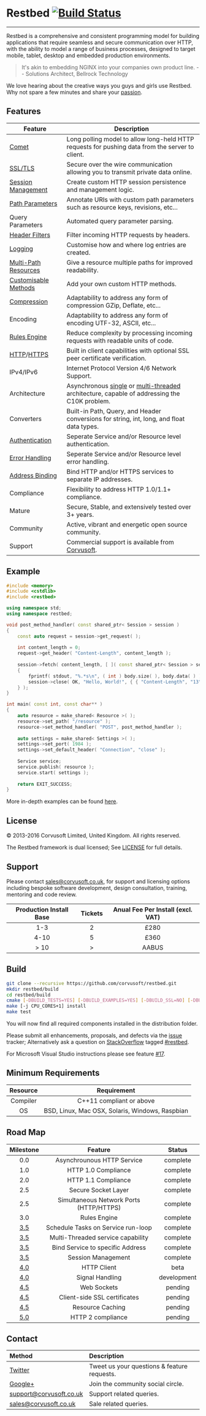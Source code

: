 # Restbed [![Build Status](https://travis-ci.org/Corvusoft/restbed.svg?branch=master)](https://travis-ci.org/Corvusoft/restbed) 

----------

Restbed is a comprehensive and consistent programming model for building applications that require seamless and secure communication over HTTP, with the ability to model a range of business processes, designed to target mobile, tablet, desktop and embedded production environments.

> It's akin to embedding NGINX into your companies own product line.
>                                                       -- Solutions Architect, Bellrock Technology

We love hearing about the creative ways you guys and girls use Restbed.  Why not spare a few minutes and share your [passion](https://github.com/Corvusoft/restbed/wiki).

## Features

|                                                              Feature                                                                |                                           Description                                           |
|-------------------------------------------------------------------------------------------------------------------------------------|-------------------------------------------------------------------------------------------------| 
| [Comet](https://github.com/Corvusoft/restbed/blob/master/example/persistent_connection/source/example.cpp)                                                                                                                       | Long polling model to allow long-held HTTP requests for pushing data from the server to client. |
| [SSL/TLS](https://github.com/Corvusoft/restbed/blob/master/example/https_service/source/example.cpp)                                | Secure over the wire communication allowing you to transmit private data online.                |
| [Session Management](https://github.com/Corvusoft/restbed/blob/master/example/session_manager/source/example.cpp)                                | Create custom HTTP session persistence and management logic.                |
| [Path Parameters](https://github.com/Corvusoft/restbed/blob/master/example/path_parameters/source/example.cpp)                      | Annotate URIs with custom path parameters such as resource keys, revisions, etc...              |
| Query Parameters                                                                                                                    | Automated query parameter parsing.                                                             |
| [Header Filters](https://github.com/Corvusoft/restbed/blob/master/example/resource_filtering/source/example.cpp)                    | Filter incoming HTTP requests by headers.                                                       |
| [Logging](https://github.com/Corvusoft/restbed/blob/master/example/logging/source/example.cpp)                                      | Customise how and where log entries are created.                                                |
| [Multi-Path Resources](https://github.com/Corvusoft/restbed/blob/master/example/publishing_multipath_resources/source/example.cpp)  | Give a resource multiple paths for improved readability.                                        |
| [Customisable Methods](https://github.com/Corvusoft/restbed/blob/master/example/custom_methods/source/example.cpp)                  | Add your own custom HTTP methods.                                                               |
| [Compression](https://github.com/Corvusoft/restbed/blob/master/example/compression/source/example.cpp)                              | Adaptability to address any form of compression GZip, Deflate, etc...                           | 
| Encoding                                                                                                                            | Adaptability to address any form of encoding UTF-32, ASCII, etc...                              | 
| [Rules Engine](https://github.com/Corvusoft/restbed/blob/master/example/rules_engine/source/example.cpp)                            | Reduce complexity by processing incoming requests with readable units of code.                    |
| [HTTP](https://github.com/Corvusoft/restbed/blob/master/example/http_client/source/example.cpp)/[HTTPS](https://github.com/Corvusoft/restbed/blob/master/example/https_client_verify_none/source/example.cpp)                                | Built in client capabilities with optional SSL peer certificate verification.                |
| IPv4/IPv6                                                                                                                           | Internet Protocol Version 4/6 Network Support.                                                  |
| Architecture                                                                                                                        | Asynchronous [single](https://github.com/Corvusoft/restbed/blob/master/example/publishing_resources/source/example.cpp) or [multi-threaded](https://github.com/Corvusoft/restbed/blob/master/example/multithreaded_service/source/example.cpp) architecture, capable of addressing the C10K problem. |
| Converters                                                                                                                          | Built-in Path, Query, and Header conversions for string, int, long, and float data types.       |
| [Authentication](https://github.com/Corvusoft/restbed/blob/master/example/authentication/source/example.cpp)                        | Seperate Service and/or Resource level authentication.                                          |
| [Error Handling](https://github.com/Corvusoft/restbed/blob/master/example/error_handling/source/example.cpp)                        | Seperate Service and/or Resource level error handling.                                          |
| [Address Binding](https://github.com/Corvusoft/restbed/blob/master/example/bind_service_address/source/example.cpp)                        | Bind HTTP and/or HTTPS services to separate IP addresses.                                         |
| Compliance                                                                                                                          | Flexibility to address HTTP 1.0/1.1+ compliance.                                                |
| Mature                                                                                                                              | Secure, Stable, and extensively tested over 3+ years.                                           |
| Community                                                                                                                           | Active, vibrant and energetic open source community.                                            |
| Support                                                                                                                             | Commercial support is available from [Corvusoft](http://www.corvusoft.co.uk).                                                |

## Example

```C++
#include <memory>
#include <cstdlib>
#include <restbed>

using namespace std;
using namespace restbed;

void post_method_handler( const shared_ptr< Session > session )
{
    const auto request = session->get_request( );
    
    int content_length = 0;
    request->get_header( "Content-Length", content_length );
    
    session->fetch( content_length, [ ]( const shared_ptr< Session > session, const Bytes & body )
    {
        fprintf( stdout, "%.*s\n", ( int ) body.size( ), body.data( ) );
        session->close( OK, "Hello, World!", { { "Content-Length", "13" } } );
    } );
}

int main( const int, const char** )
{
    auto resource = make_shared< Resource >( );
    resource->set_path( "/resource" );
    resource->set_method_handler( "POST", post_method_handler );
    
    auto settings = make_shared< Settings >( );
    settings->set_port( 1984 );
    settings->set_default_header( "Connection", "close" );
    
    Service service;
    service.publish( resource );
    service.start( settings );
    
    return EXIT_SUCCESS;
}
```

More in-depth examples can be found [here](https://github.com/Corvusoft/restbed/tree/master/example).

## License

&copy; 2013-2016 Corvusoft Limited, United Kingdom. All rights reserved. 

The Restbed framework is dual licensed; See [LICENSE](LICENSE) for full details.

## Support

Please contact sales@corvusoft.co.uk, for support and licensing options including bespoke software development, design consultation, training, mentoring and code review.

| Production Install Base   |        Tickets      |    Anual Fee Per Install (excl. VAT)    |
| :-----------------------: |:-------------------:|:---------------------------------------:| 
|            1-3            |          2          |                  &pound;280             | 
|            4-10           |          5          |                  &pound;360             |
|            > 10           |          >          |                 AABUS                   |                

## Build


```bash
git clone --recursive https://github.com/corvusoft/restbed.git
mkdir restbed/build
cd restbed/build
cmake [-DBUILD_TESTS=YES] [-DBUILD_EXAMPLES=YES] [-DBUILD_SSL=NO] [-DBUILD_SHARED=YES] [-DCMAKE_INSTALL_PREFIX=/output-directory] ..
make [-j CPU_CORES+1] install
make test
```

You will now find all required components installed in the distribution folder.

Please submit all enhancements, proposals, and defects via the [issue](http://github.com/corvusoft/restbed/issues) tracker; Alternatively ask a question on [StackOverflow](http://stackoverflow.com/questions/ask) tagged [#restbed](http://stackoverflow.com/questions/tagged/restbed).

For Microsoft Visual Studio instructions please see feature [#17](https://github.com/Corvusoft/restbed/issues/17).

## Minimum Requirements

|     Resource   |                   Requirement                   |
|:--------------:|:-----------------------------------------------:| 
|     Compiler   |          C++11 compliant or above               |
|        OS      | BSD, Linux, Mac OSX, Solaris, Windows, Raspbian |

## Road Map

|   Milestone   |                   Feature                       |      Status     |
|:-------------:|:-----------------------------------------------:|:---------------:| 
|     0.0       |         Asynchrounous HTTP Service              |     complete    |
|     1.0       |             HTTP 1.0 Compliance                 |     complete    |
|     2.0       |             HTTP 1.1 Compliance                 |     complete    |
|     2.5       |             Secure Socket Layer                 |     complete    |
|     2.5       |     Simultaneous Network Ports (HTTP/HTTPS)     |     complete    |
|     3.0       |                 Rules Engine                    |     complete    |
|     [3.5](https://github.com/Corvusoft/restbed/issues?utf8=%E2%9C%93&q=milestone%3A3.5)       |      Schedule Tasks on Service run-loop         |     complete    |
|     [3.5](https://github.com/Corvusoft/restbed/issues?utf8=%E2%9C%93&q=milestone%3A3.5)       |      Multi-Threaded service capability          |     complete    |
|     [3.5](https://github.com/Corvusoft/restbed/issues?utf8=%E2%9C%93&q=milestone%3A3.5)       |       Bind Service to specific Address          |     complete    |
|     [3.5](https://github.com/Corvusoft/restbed/issues?utf8=%E2%9C%93&q=milestone%3A3.5)       |             Session Management                  |     complete    |
|     [4.0](https://github.com/Corvusoft/restbed/milestones/4.0)       |                 HTTP Client                     |      beta       |
|     [4.0](https://github.com/Corvusoft/restbed/milestones/4.0)       |               Signal Handling                   |   development   |
|     [4.5](https://github.com/Corvusoft/restbed/milestones/4.5)       |                 Web Sockets                     |     pending     |
|     [4.5](https://github.com/Corvusoft/restbed/milestones/4.5)       |         Client-side SSL certificates            |     pending     |
|     [4.5](https://github.com/Corvusoft/restbed/milestones/4.5)       |               Resource Caching                  |     pending     |
|     [5.0](https://github.com/Corvusoft/restbed/milestones/5.0)       |               HTTP 2 compliance                 |     pending     |

## Contact

|     Method   |                   Description                   |
|:--------------|:-----------------------------------------------| 
| [Twitter](http://www.twitter.com/corvusoft)                  | Tweet us your questions & feature requests.   |
| [Google+](https://plus.google.com/+CorvusoftCoUkSolutions)   | Join the community social circle.             |
| support@corvusoft.co.uk                                      | Support related queries.                      |
| sales@corvusoft.co.uk                                        | Sale related queries.                         |
